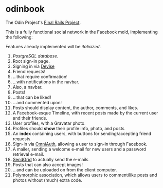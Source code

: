 # odinbook

The Odin Project's [Final Rails Project](http://www.theodinproject.com/ruby-on-rails/final-project).

This is a fully functional social network in the Facebook mold, implementing the following:

Features already implemented will be *italicized*.

1. *PostgreSQL database.*
2. Root sign-in page.
3. Signing in via [Devise](https://github.com/plataformatec/devise)
4. Friend requests!
5. ...that require confirmation!
6. ...with notifications in the navbar.
7. Also, a navbar.
8. Posts!
9. ...that can be liked!
10. ...and commented upon!
11. Posts should display content, the author, comments, and likes.
12. A Facebook-esque Timeline, with recent posts made by the current user and their friends.
13. User profiles, with a Gravatar photo.
14. Profiles should **show** their profile info, photo, and posts.
15. An **index** containing users, with buttons for sending/accepting friend requests.
16. Sign-in via [OmniAuth](https://github.com/plataformatec/devise/wiki/OmniAuth:-Overview), allowing a user to sign-in through Facebook.
17. A mailer, sending a welcome e-mail for new users and a password retrieval e-mail.
18. [SendGrid](https://devcenter.heroku.com/articles/sendgrid) to actually send the e-mails.
19. Posts that can also accept images!
20. ...and can be uploaded on from the client computer.
21. Polymorphic association, which allows users to comment/like posts and photos without (much) extra code.